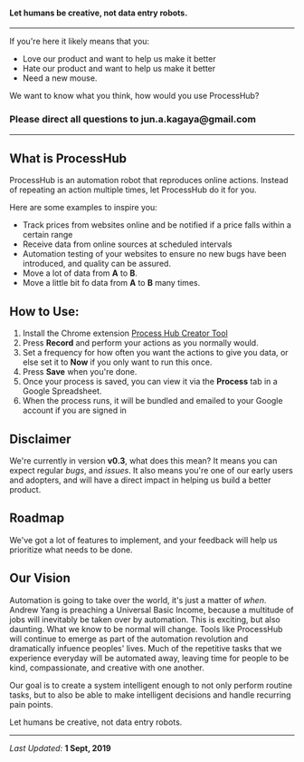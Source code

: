 #### Let humans be creative, not data entry robots.

---

If you're here it likely means that you:
- Love our product and want to help us make it better
- Hate our product and want to help us make it better
- Need a new mouse. 

We want to know what you think, how would you use ProcessHub?
### Please direct all questions to __jun.a.kagaya@gmail.com__

---

## What is ProcessHub

ProcessHub is an automation robot that reproduces online actions. 
Instead of repeating an action multiple times, let ProcessHub do it for you.

Here are some examples to inspire you:
- Track prices from websites online and be notified if a price falls within a certain range
- Receive data from online sources at scheduled intervals
- Automation testing of your websites to ensure no new bugs have been introduced, and quality can be assured.
- Move a lot of data from __A__ to __B__.
- Move a little bit fo data from __A__ to __B__ many times.

## How to Use:

1. Install the Chrome extension [Process Hub Creator Tool](https://chrome.google.com/webstore/detail/processhub-creator-tool/ipfoehnmpmmpljcaakgenkcddjbfapan)
1. Press __Record__ and perform your actions as you normally would.
1. Set a frequency for how often you want the actions to give you data, or else set it to __Now__ if you only want to run this once.
1. Press __Save__ when you're done.
1. Once your process is saved, you can view it via the __Process__ tab in a Google Spreadsheet.
1. When the process runs, it will be bundled and emailed to your Google account if you are signed in


## Disclaimer

We're currently in version __v0.3__, what does this mean? 
It means you can expect regular _bugs_, and _issues_.
It also means you're one of our early users and adopters, and will have a direct impact in helping us build a better product.

## Roadmap

We've got a lot of features to implement, and your feedback will help us prioritize what needs to be done.

## Our Vision

Automation is going to take over the world, it's just a matter of _when_. 
Andrew Yang is preaching a Universal Basic Income, because a multitude of jobs will inevitably be taken over by automation. This is exciting, but also daunting. What we know to be normal will change. 
Tools like ProcessHub will continue to emerge as part of the automation revolution and dramatically infuence peoples' lives. Much of the repetitive tasks that we experience everyday will be automated away, leaving time for people to be kind, compassionate, and creative with one another.

Our goal is to create a system intelligent enough to not only perform routine tasks, but to also be able to make intelligent decisions and handle recurring pain points.

Let humans be creative, not data entry robots.

---

_Last Updated:_ __1 Sept, 2019__

